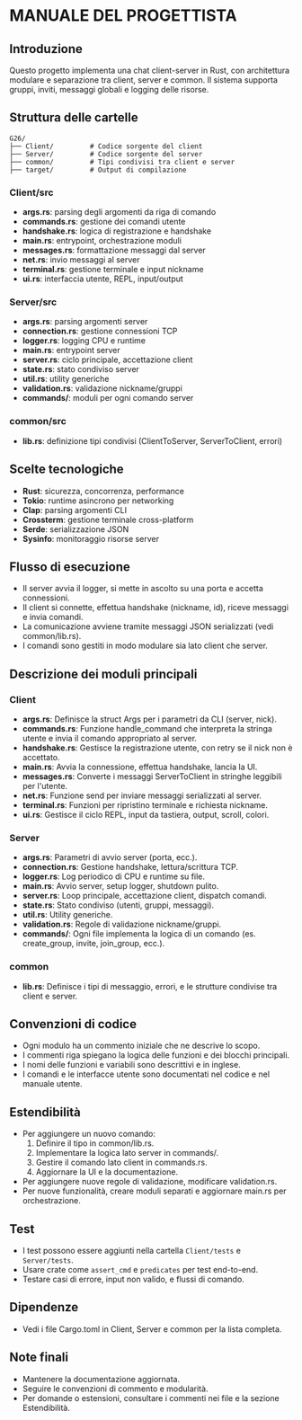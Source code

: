 # MANUALE DEL PROGETTISTA

## Introduzione
Questo progetto implementa una chat client-server in Rust, con architettura modulare e separazione tra client, server e common. Il sistema supporta gruppi, inviti, messaggi globali e logging delle risorse.

## Struttura delle cartelle

```
G26/
├── Client/         # Codice sorgente del client
├── Server/         # Codice sorgente del server
├── common/         # Tipi condivisi tra client e server
├── target/         # Output di compilazione
```

### Client/src
- **args.rs**: parsing degli argomenti da riga di comando
- **commands.rs**: gestione dei comandi utente
- **handshake.rs**: logica di registrazione e handshake
- **main.rs**: entrypoint, orchestrazione moduli
- **messages.rs**: formattazione messaggi dal server
- **net.rs**: invio messaggi al server
- **terminal.rs**: gestione terminale e input nickname
- **ui.rs**: interfaccia utente, REPL, input/output

### Server/src
- **args.rs**: parsing argomenti server
- **connection.rs**: gestione connessioni TCP
- **logger.rs**: logging CPU e runtime
- **main.rs**: entrypoint server
- **server.rs**: ciclo principale, accettazione client
- **state.rs**: stato condiviso server
- **util.rs**: utility generiche
- **validation.rs**: validazione nickname/gruppi
- **commands/**: moduli per ogni comando server

### common/src
- **lib.rs**: definizione tipi condivisi (ClientToServer, ServerToClient, errori)

## Scelte tecnologiche
- **Rust**: sicurezza, concorrenza, performance
- **Tokio**: runtime asincrono per networking
- **Clap**: parsing argomenti CLI
- **Crossterm**: gestione terminale cross-platform
- **Serde**: serializzazione JSON
- **Sysinfo**: monitoraggio risorse server

## Flusso di esecuzione
- Il server avvia il logger, si mette in ascolto su una porta e accetta connessioni.
- Il client si connette, effettua handshake (nickname, id), riceve messaggi e invia comandi.
- La comunicazione avviene tramite messaggi JSON serializzati (vedi common/lib.rs).
- I comandi sono gestiti in modo modulare sia lato client che server.

## Descrizione dei moduli principali

### Client
- **args.rs**: Definisce la struct Args per i parametri da CLI (server, nick).
- **commands.rs**: Funzione handle_command che interpreta la stringa utente e invia il comando appropriato al server.
- **handshake.rs**: Gestisce la registrazione utente, con retry se il nick non è accettato.
- **main.rs**: Avvia la connessione, effettua handshake, lancia la UI.
- **messages.rs**: Converte i messaggi ServerToClient in stringhe leggibili per l'utente.
- **net.rs**: Funzione send per inviare messaggi serializzati al server.
- **terminal.rs**: Funzioni per ripristino terminale e richiesta nickname.
- **ui.rs**: Gestisce il ciclo REPL, input da tastiera, output, scroll, colori.

### Server
- **args.rs**: Parametri di avvio server (porta, ecc.).
- **connection.rs**: Gestione handshake, lettura/scrittura TCP.
- **logger.rs**: Log periodico di CPU e runtime su file.
- **main.rs**: Avvio server, setup logger, shutdown pulito.
- **server.rs**: Loop principale, accettazione client, dispatch comandi.
- **state.rs**: Stato condiviso (utenti, gruppi, messaggi).
- **util.rs**: Utility generiche.
- **validation.rs**: Regole di validazione nickname/gruppi.
- **commands/**: Ogni file implementa la logica di un comando (es. create_group, invite, join_group, ecc.).

### common
- **lib.rs**: Definisce i tipi di messaggio, errori, e le strutture condivise tra client e server.

## Convenzioni di codice
- Ogni modulo ha un commento iniziale che ne descrive lo scopo.
- I commenti riga spiegano la logica delle funzioni e dei blocchi principali.
- I nomi delle funzioni e variabili sono descrittivi e in inglese.
- I comandi e le interfacce utente sono documentati nel codice e nel manuale utente.

## Estendibilità
- Per aggiungere un nuovo comando:
  1. Definire il tipo in common/lib.rs.
  2. Implementare la logica lato server in commands/.
  3. Gestire il comando lato client in commands.rs.
  4. Aggiornare la UI e la documentazione.
- Per aggiungere nuove regole di validazione, modificare validation.rs.
- Per nuove funzionalità, creare moduli separati e aggiornare main.rs per orchestrazione.

## Test
- I test possono essere aggiunti nella cartella `Client/tests` e `Server/tests`.
- Usare crate come `assert_cmd` e `predicates` per test end-to-end.
- Testare casi di errore, input non valido, e flussi di comando.

## Dipendenze
- Vedi i file Cargo.toml in Client, Server e common per la lista completa.

## Note finali
- Mantenere la documentazione aggiornata.
- Seguire le convenzioni di commento e modularità.
- Per domande o estensioni, consultare i commenti nei file e la sezione Estendibilità.
